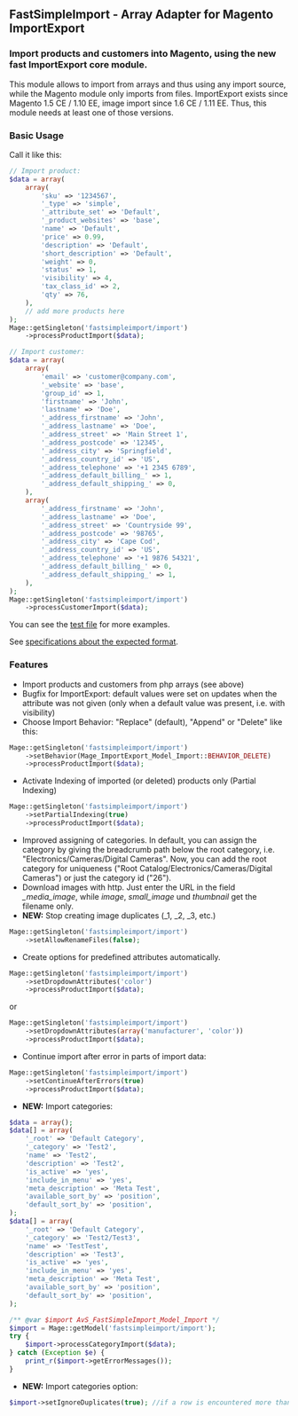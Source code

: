 ## FastSimpleImport - Array Adapter for Magento ImportExport

### Import products and customers into Magento, using the new fast ImportExport core module.

This module allows to import from arrays and thus using any import source, while the Magento module only imports from files.
ImportExport exists since Magento 1.5 CE / 1.10 EE, image import since 1.6 CE / 1.11 EE. Thus, this module needs at least one of those versions.

### Basic Usage

Call it like this:
```php
// Import product:
$data = array(
    array(
        'sku' => '1234567',
        '_type' => 'simple',
        '_attribute_set' => 'Default',
        '_product_websites' => 'base',
        'name' => 'Default',
        'price' => 0.99,
        'description' => 'Default',
        'short_description' => 'Default',
        'weight' => 0,
        'status' => 1,
        'visibility' => 4,
        'tax_class_id' => 2,
        'qty' => 76,
    ),
    // add more products here
);
Mage::getSingleton('fastsimpleimport/import')
    ->processProductImport($data); 

// Import customer:
$data = array(
    array(
		'email' => 'customer@company.com',
		'_website' => 'base',
        'group_id' => 1,
        'firstname' => 'John',
        'lastname' => 'Doe',
        '_address_firstname' => 'John',
        '_address_lastname' => 'Doe',
        '_address_street' => 'Main Street 1',
        '_address_postcode' => '12345',
        '_address_city' => 'Springfield',
        '_address_country_id' => 'US',
        '_address_telephone' => '+1 2345 6789',
        '_address_default_billing_' => 1,
        '_address_default_shipping_' => 0,
	),
    array(
        '_address_firstname' => 'John',
        '_address_lastname' => 'Doe',
        '_address_street' => 'Countryside 99',
        '_address_postcode' => '98765',
        '_address_city' => 'Cape Cod',
        '_address_country_id' => 'US',
        '_address_telephone' => '+1 9876 54321',
        '_address_default_billing_' => 0,
        '_address_default_shipping_' => 1,
	),
);
Mage::getSingleton('fastsimpleimport/import')
    ->processCustomerImport($data);
```

You can see the [test file](https://github.com/avstudnitz/AvS_FastSimpleImport/blob/master/test.php) for more examples.

See [specifications about the expected format](http://www.integer-net.de/download/ImportExport_EN.pdf).

### Features

* Import products and customers from php arrays (see above)
* Bugfix for ImportExport: default values were set on updates when the attribute was not given (only when a default value was present, i.e. with visibility)
* Choose Import Behavior: "Replace" (default), "Append" or "Delete" like this:

```php
Mage::getSingleton('fastsimpleimport/import')
    ->setBehavior(Mage_ImportExport_Model_Import::BEHAVIOR_DELETE)
    ->processProductImport($data);
```

* Activate Indexing of imported (or deleted) products only (Partial Indexing)

```php
Mage::getSingleton('fastsimpleimport/import')
    ->setPartialIndexing(true)
    ->processProductImport($data);
```

* Improved assigning of categories. In default, you can assign the category by giving the breadcrumb path below the root category, i.e. "Electronics/Cameras/Digital Cameras". Now, you can add the root category for uniqueness ("Root Catalog/Electronics/Cameras/Digital Cameras") or just the category id ("26").
* Download images with http. Just enter the URL in the field *_media_image*, while *image*, *small_image* und *thumbnail* get the filename only.
* **NEW:** Stop creating image duplicates (_1, _2, _3, etc.)

```php
Mage::getSingleton('fastsimpleimport/import')
    ->setAllowRenameFiles(false);
```

* Create options for predefined attributes automatically.

```php
Mage::getSingleton('fastsimpleimport/import')
    ->setDropdownAttributes('color')
    ->processProductImport($data);
```

or
```php
Mage::getSingleton('fastsimpleimport/import')
    ->setDropdownAttributes(array('manufacturer', 'color'))
    ->processProductImport($data);
```

* Continue import after error in parts of import data:

```php
Mage::getSingleton('fastsimpleimport/import')
    ->setContinueAfterErrors(true)
    ->processProductImport($data);
```

* **NEW:** Import categories:

```php
$data = array();
$data[] = array(
    '_root' => 'Default Category',
    '_category' => 'Test2',
    'name' => 'Test2',
    'description' => 'Test2',
    'is_active' => 'yes',
    'include_in_menu' => 'yes',
    'meta_description' => 'Meta Test',
    'available_sort_by' => 'position',
    'default_sort_by' => 'position',
);
$data[] = array(
    '_root' => 'Default Category',
    '_category' => 'Test2/Test3',
    'name' => 'TestTest',
    'description' => 'Test3',
    'is_active' => 'yes',
    'include_in_menu' => 'yes',
    'meta_description' => 'Meta Test',
    'available_sort_by' => 'position',
    'default_sort_by' => 'position',
);

/** @var $import AvS_FastSimpleImport_Model_Import */
$import = Mage::getModel('fastsimpleimport/import');
try {
    $import->processCategoryImport($data);
} catch (Exception $e) {
    print_r($import->getErrorMessages());
}
```

* **NEW:** Import categories option:

```php
$import->setIgnoreDuplicates(true); //if a row is encountered more than once it will be ignored and wont throw an error
```